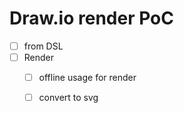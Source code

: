 # Draw.io render PoC

- [ ] from DSL
- [ ] Render 
  - [ ] offline usage for render
  - [ ] convert to svg

